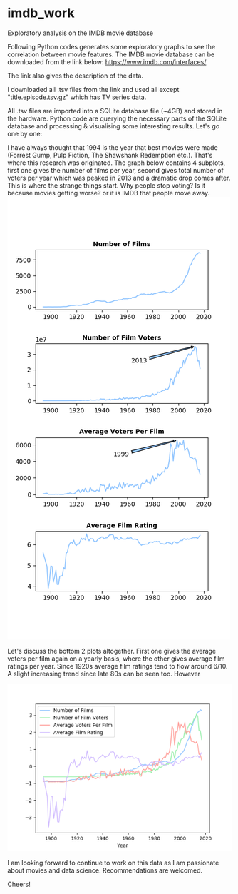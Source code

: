 # imdb_work
Exploratory analysis on the IMDB movie database

Following Python codes generates some exploratory graphs to see the correlation between movie features. The IMDB movie database can be downloaded from the link below:
https://www.imdb.com/interfaces/

The link also gives the description of the data.

I downloaded all .tsv files from the link and used all except "title.episode.tsv.gz" which has TV series data.

All .tsv files are imported into a SQLite database file (~4GB) and stored in the hardware. Python code are querying the necessary parts of the SQLite database and processing & visualising some interesting results. Let's go one by one:

I have always thought that 1994 is the year that best movies were made (Forrest Gump, Pulp Fiction, The Shawshank Redemption etc.). That's where this research was originated. The graph below contains 4 subplots, first one gives the number of films per year, second gives total number of voters per year which was peaked in 2013 and a dramatic drop comes after. This is where the strange things start. Why people stop voting? Is it because movies getting worse? or it is IMDB that people move away.
![allinonesubplots](https://github.com/omerfarukeker/imdb_work/blob/master/all%20in%20one%20results%20subplot.png)

Let's discuss the bottom 2 plots altogether. First one gives the average voters per film again on a yearly basis, where the other gives average film ratings per year. Since 1920s average film ratings tend to flow around 6/10. A slight increasing trend since late 80s can be seen too. However 


![normalised](https://github.com/omerfarukeker/imdb_work/blob/master/all%20in%20one%20results%20normalised.png)

I am looking forward to continue to work on this data as I am passionate about movies and data science. Recommendations are welcomed.

Cheers!

